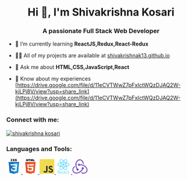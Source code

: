 <h1 align="center">Hi 👋, I'm Shivakrishna Kosari</h1>
<h3 align="center">A passionate Full Stack Web Developer</h3>

- 🌱 I’m currently learning **ReactJS,Redux,React-Redux**

- 👨‍💻 All of my projects are available at [shivakrishnak13.github.io](https://shivakrishnak13.github.io/)

- 💬 Ask me about **HTML,CSS,JavaScript,React**


- 📄 Know about my experiences [https://drive.google.com/file/d/11eCVTWwZ7pFxIctWQzDJAQ2W-kjLPj8V/view?usp=share_link](https://drive.google.com/file/d/11eCVTWwZ7pFxIctWQzDJAQ2W-kjLPj8V/view?usp=share_link)

<h3 align="left">Connect with me:</h3>
<p align="left">
<a href="https://linkedin.com/in/shivakrishna kosari" target="blank"><img align="center" src="https://raw.githubusercontent.com/rahuldkjain/github-profile-readme-generator/master/src/images/icons/Social/linked-in-alt.svg" alt="shivakrishna kosari" height="30" width="40" /></a>
</p>

<h3 align="left">Languages and Tools:</h3>
<p align="left"> <a href="https://www.w3schools.com/css/" target="_blank" rel="noreferrer"> <img src="https://raw.githubusercontent.com/devicons/devicon/master/icons/css3/css3-original-wordmark.svg" alt="css3" width="40" height="40"/> </a> <a href="https://www.w3.org/html/" target="_blank" rel="noreferrer"> <img src="https://raw.githubusercontent.com/devicons/devicon/master/icons/html5/html5-original-wordmark.svg" alt="html5" width="40" height="40"/> </a> <a href="https://developer.mozilla.org/en-US/docs/Web/JavaScript" target="_blank" rel="noreferrer"> <img src="https://raw.githubusercontent.com/devicons/devicon/master/icons/javascript/javascript-original.svg" alt="javascript" width="40" height="40"/> </a> <a href="https://reactjs.org/" target="_blank" rel="noreferrer"> <img src="https://raw.githubusercontent.com/devicons/devicon/master/icons/react/react-original-wordmark.svg" alt="react" width="40" height="40"/> </a> <a href="https://redux.js.org" target="_blank" rel="noreferrer"> <img src="https://raw.githubusercontent.com/devicons/devicon/master/icons/redux/redux-original.svg" alt="redux" width="40" height="40"/> </a> </p>
